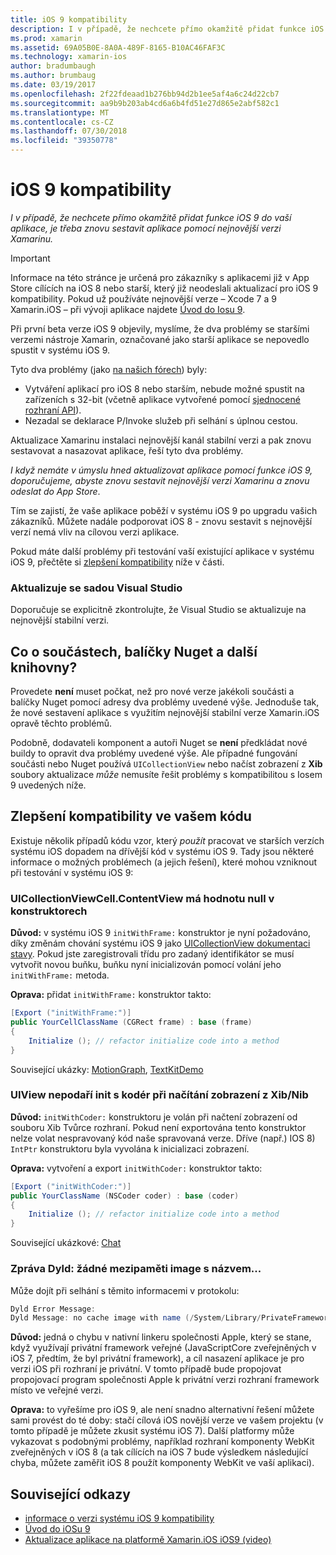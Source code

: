 ```yaml
---
title: iOS 9 kompatibility
description: I v případě, že nechcete přímo okamžitě přidat funkce iOS 9 do vaší aplikace, je třeba znovu sestavit aplikace pomocí nejnovější verzi Xamarinu.
ms.prod: xamarin
ms.assetid: 69A05B0E-8A0A-489F-8165-B10AC46FAF3C
ms.technology: xamarin-ios
author: bradumbaugh
ms.author: brumbaug
ms.date: 03/19/2017
ms.openlocfilehash: 2f22fdeaad1b276bb94d2b1ee5af4a6c24d22cb7
ms.sourcegitcommit: aa9b9b203ab4cd6a6b4fd51e27d865e2abf582c1
ms.translationtype: MT
ms.contentlocale: cs-CZ
ms.lasthandoff: 07/30/2018
ms.locfileid: "39350778"
---
```

# <a name="ios-9-compatibility"></a>iOS 9 kompatibility

_I v případě, že nechcete přímo okamžitě přidat funkce iOS 9 do vaší aplikace, je třeba znovu sestavit aplikace pomocí nejnovější verzi Xamarinu._

> [!IMPORTANT]
> Informace na této stránce je určená pro zákazníky s aplikacemi již v App Store cílících na iOS 8 nebo starší, který již neodeslali aktualizací pro iOS 9 kompatibility. Pokud už používáte nejnovější verze – Xcode 7 a 9 Xamarin.iOS – při vývoji aplikace najdete [Úvod do Iosu 9](~/ios/platform/introduction-to-ios9/index.md).

Při první beta verze iOS 9 objevily, myslíme, že dva problémy se staršími verzemi nástroje Xamarin, označované jako starší aplikace se nepovedlo spustit v systému iOS 9.

Tyto dva problémy (jako [na našich fórech](http://forums.xamarin.com/discussion/comment/131529/#Comment_131529)) byly:

- Vytváření aplikací pro iOS 8 nebo starším, nebude možné spustit na zařízeních s 32-bit (včetně aplikace vytvořené pomocí [sjednocené rozhraní API](~/cross-platform/macios/unified/index.md)).
- Nezadal se deklarace P/Invoke služeb při selhání s úplnou cestou.

Aktualizace Xamarinu instalaci nejnovější kanál stabilní verzi a pak znovu sestavovat a nasazovat aplikace, řeší tyto dva problémy.

_I když nemáte v úmyslu hned aktualizovat aplikace pomocí funkce iOS 9, doporučujeme, abyste znovu sestavit nejnovější verzi Xamarinu a znovu odeslat do App Store_.



Tím se zajistí, že vaše aplikace poběží v systému iOS 9 po upgradu vašich zákazníků.
Můžete nadále podporovat iOS 8 - znovu sestavit s nejnovější verzí nemá vliv na cílovou verzi aplikace.

Pokud máte další problémy při testování vaší existující aplikace v systému iOS 9, přečtěte si [zlepšení kompatibility](#compat) níže v části.


### <a name="updating-with-visual-studio"></a>Aktualizuje se sadou Visual Studio

Doporučuje se explicitně zkontrolujte, že Visual Studio se aktualizuje na nejnovější stabilní verzi.

## <a name="what-about-components-nugets-and-other-libraries"></a>Co o součástech, balíčky Nuget a další knihovny?

Provedete **není** muset počkat, než pro nové verze jakékoli součásti a balíčky Nuget pomocí adresy dva problémy uvedené výše.
Jednoduše tak, že nové sestavení aplikace s využitím nejnovější stabilní verze Xamarin.iOS opravě těchto problémů.

Podobně, dodavateli komponent a autoři Nuget se **není** předkládat nové buildy to opravit dva problémy uvedené výše. Ale případné fungování součásti nebo Nuget používá `UICollectionView` nebo načíst zobrazení z **Xib** soubory aktualizace *může* nemusíte řešit problémy s kompatibilitou s Iosem 9 uvedených níže.


<a name="compat" />

## <a name="improving-compatibility-in-your-code"></a>Zlepšení kompatibility ve vašem kódu

Existuje několik případů kódu vzor, který *použít* pracovat ve starších verzích systému iOS dopadem na dřívější kód v systému iOS 9. Tady jsou některé informace o možných problémech (a jejich řešení), které mohou vzniknout při testování v systému iOS 9:

### <a name="uicollectionviewcellcontentview-is-null-in-constructors"></a>UICollectionViewCell.ContentView má hodnotu null v konstruktorech

**Důvod:** v systému iOS 9 `initWithFrame:` konstruktor je nyní požadováno, díky změnám chování systému iOS 9 jako [UICollectionView dokumentaci stavy](https://developer.apple.com/library/ios/documentation/UIKit/Reference/UICollectionView_class/#//apple_ref/occ/instm/UICollectionView/dequeueReusableCellWithReuseIdentifier:forIndexPath). Pokud jste zaregistrovali třídu pro zadaný identifikátor se musí vytvořit novou buňku, buňku nyní inicializován pomocí volání jeho `initWithFrame:` metoda.

**Oprava:** přidat `initWithFrame:` konstruktor takto:

```csharp
[Export ("initWithFrame:")]
public YourCellClassName (CGRect frame) : base (frame)
{
    Initialize (); // refactor initialize code into a method
}
```

Související ukázky: [MotionGraph](https://github.com/xamarin/monotouch-samples/commit/3c1b7a4170c001e7290db9babb2b7a6dddeb8bcb), [TextKitDemo](https://github.com/xamarin/monotouch-samples/commit/23ea01b37326963b5ebf68bbcc1edd51c66a28d6)



### <a name="uiview-fails-to-init-with-coder-when-loading-a-view-from-a-xibnib"></a>UIView nepodaří init s kodér při načítání zobrazení z Xib/Nib

**Důvod:** `initWithCoder:` konstruktoru je volán při načtení zobrazení od souboru Xib Tvůrce rozhraní. Pokud není exportována tento konstruktor nelze volat nespravovaný kód naše spravovaná verze. Dříve (např.) IOS 8) `IntPtr` konstruktoru byla vyvolána k inicializaci zobrazení.

**Oprava:** vytvoření a export `initWithCoder:` konstruktor takto:

```csharp
[Export ("initWithCoder:")]
public YourClassName (NSCoder coder) : base (coder)
{
    Initialize (); // refactor initialize code into a method
}
```

Související ukázkové: [Chat](https://github.com/xamarin/monotouch-samples/commit/7b81138d52e5f3f1aa3769fcb08f46122e9b6a88)


### <a name="dyld-message-no-cache-image-with-name"></a>Zpráva Dyld: žádné mezipaměti image s názvem...

Může dojít při selhání s těmito informacemi v protokolu:

```csharp
Dyld Error Message:
Dyld Message: no cache image with name (/System/Library/PrivateFrameworks/JavaScriptCore.framework/JavaScriptCore)
```

**Důvod:** jedná o chybu v nativní linkeru společnosti Apple, který se stane, když využívají privátní framework veřejné (JavaScriptCore zveřejněných v iOS 7, předtím, že byl privátní framework), a cíl nasazení aplikace je pro verzi iOS při rozhraní je privátní. V tomto případě bude propojovat propojovací program společnosti Apple k privátní verzi rozhraní framework místo ve veřejné verzi.

**Oprava:** to vyřešíme pro iOS 9, ale není snadno alternativní řešení můžete sami provést do té doby: stačí cílová iOS novější verze ve vašem projektu (v tomto případě je můžete zkusit systému iOS 7). Další platformy může vykazovat s podobnými problémy, například rozhraní komponenty WebKit zveřejněných v iOS 8 (a tak cílících na iOS 7 bude výsledkem následující chyba, můžete zaměřit iOS 8 použít komponenty WebKit ve vaší aplikaci).



## <a name="related-links"></a>Související odkazy

- [informace o verzi systému iOS 9 kompatibility](https://releases.xamarin.com/ios-hotfix-for-ios-9-preview-xcode-6/)
- [Úvod do iOSu 9](~/ios/platform/introduction-to-ios9/index.md)
- [Aktualizace aplikace na platformě Xamarin.iOS iOS9 (video)](https://university.xamarin.com/lightninglectures/Updating-your-XamariniOS-apps-to-iOS9)
